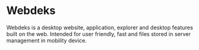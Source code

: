 # Webdeks
Webdeks is a desktop website, application, explorer and desktop features built on the web. Intended for user friendly, fast and files stored in server management in mobility device.
